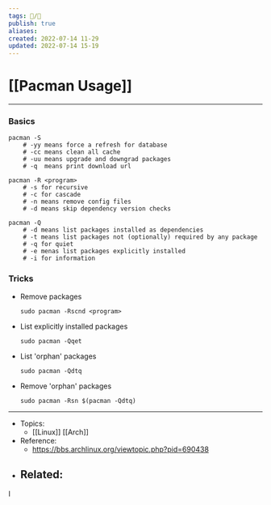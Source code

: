 ```yaml
---
tags: 📝️/🌱️
publish: true
aliases: 
created: 2022-07-14 11-29
updated: 2022-07-14 15-19
---
```


# [[Pacman Usage]]

---

### Basics
```shell
pacman -S
	# -yy means force a refresh for database
	# -cc means clean all cache
	# -uu means upgrade and downgrad packages
	# -q  means print download url
```

```shell
pacman -R <program>
	# -s for recursive
	# -c for cascade
	# -n means remove config files
	# -d means skip dependency version checks
```

```shell
pacman -Q
	# -d means list packages installed as dependencies
	# -t means list packages not (optionally) required by any package
	# -q for quiet
	# -e menas list packages explicitly installed
	# -i for information
```

### Tricks
- Remove packages
  ```shell
  sudo pacman -Rscnd <program>
  ```
- List explicitly installed packages
  ```shell
  sudo pacman -Qqet
  ```
- List 'orphan' packages
  ```shell
  sudo pacman -Qdtq
  ```
- Remove 'orphan' packages
  ```shell
  sudo pacman -Rsn $(pacman -Qdtq)
  ```
  


---

- Topics: 
	- [[Linux]] [[Arch]]
- Reference:
	- https://bbs.archlinux.org/viewtopic.php?pid=690438
- Related:
	- 
I